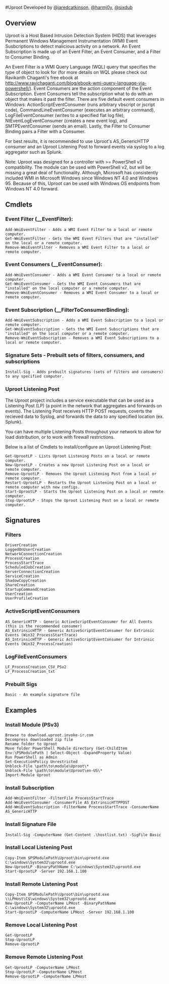#Uproot
Developed by [@jaredcatkinson](https://twitter.com/jaredcatkinson), [@harmj0y](https://twitter.com/harmj0y), [@sixdub](https://twitter.com/sixdub)

## Overview
Uproot is a Host Based Intrusion Detection System (HIDS) that leverages Permanent Windows Management Instrumentation (WMI) Event Susbcriptions to detect malicious activity on a network. An Event Subscription is made up of an Event Filter, an Event Consumer, and a Filter to Consumer Binding.

An Event Filter is a WMI Query Language (WQL) query that specifies the type of object to look for (for more details on WQL please check out Ravikanth Chaganti's free ebook at http://www.ravichaganti.com/blog/ebook-wmi-query-language-via-powershell/). Event Consumers are the action component of the Event Subscription. Event Consumers tell the subscription what to do with an object that makes it past the filter. There are five default event consumers in Windows: ActionScriptEventConsumer (runs arbitrary vbscript or jscript code), CommandLineEventConsumer (executes an arbitrary command), LogFileEventConsumer (writes to a specified flat log file), NtEventLogEventConsumer (creates a new event log), and SMTPEventConsumer (sends an email). Lastly, the Filter to Consumer Binding pairs a Filter with a Consumer.

For best results, it is recommended to use Uproot's AS_GenericHTTP consumer and an Uproot Listening Post to forward events via syslog to a log aggregator such as Splunk.

Note: Uproot was designed for a controller with >= PowerShell v3 compatibility. The module can be used with PowerShell v2, but will be missing a great deal of functionality. Although, Microsoft has consistently included WMI in Microsoft Windows since Windows NT 4.0 and Windows 95.  Because of this, Uproot can be used with Windows OS endpoints from Windows NT 4.0 forward.

## Cmdlets
### Event Filter (__EventFilter):
```
Add-WmiEventFilter - Adds a WMI Event Filter to a local or remote computer.
Get-WmiEventFilter - Gets the WMI Event Filters that are "installed" on the local or a remote computer.
Remove-WmiEventFilter - Removes a WMI Event Filter to a local or remote computer.
```

### Event Consumers (__EventConsumer):
```
Add-WmiEventConsumer - Adds a WMI Event Consumer to a local or remote computer.
Get-WmiEventConsumer - Gets the WMI Event Consumers that are "installed" on the local computer or a remote computer.
Remove-WmiEventConsumer - Removes a WMI Event Consumer to a local or remote computer.
```

### Event Subscription (__FilterToConsumerBinding):
```
Add-WmiEventSubscription - Adds a WMI Event Subscription to a local or remote computer.
Get-WmiEventSubscription - Gets the WMI Event Subscriptions that are "installed" on the local computer or a remote computer.
Remove-WmiEventSubscription - Removes a WMI Event Subscriptions to a local or remote computer.
```

### Signature Sets - Prebuilt sets of filters, consumers, and subscriptions
```
Install-Sig - Adds prebuilt signatures (sets of filters and consumers) to any specified computer.
```

### Uproot Listening Post
The Uproot project includes a service executable that can be used as a Listening Post (LP) (a point in the network that aggregates and forwards on events). The Listening Post receives HTTP POST requests, coverts the recieved data to Syslog, and forwards the data to any specified location (ex. Splunk).

You can have multiple Listening Posts throughout your network to allow for load distribution, or to work with firewall restrictions.

Below is a list of Cmdlets to install/configure an Uproot Listening Post:
```
Get-UprootLP - Lists Uproot Listening Posts on a local or remote computer.
New-UprootLP - Creates a new Uproot Listening Post on a local or remote computer.
Remove-UprootLP - Removes the Uproot Listening Post from a local or remote computer.
Restart-UprootLP - Restarts the Uproot Listening Post on a local or remote computer with new configs.
Start-UprootLP - Starts the Uproot Listening Post on a local or remote computer.
Stop-UprootLP - Stops the Uproot Listening Post on a local or remote computer.
```

## Signatures
### Filters
```
DriverCreation
LoggedOnUserCreation
NetworkConnectionCreation
ProcessCreation
ProcessStartTrace
ScheduledJobCreation
ServerConnectionCreation
ServiceCreation
ShadowCopyCreation
ShareCreation
StartupCommandCreation
UserCreation
UserProfileCreation
```

### ActiveScriptEventConsumers
```
AS_GenericHTTP - Generic ActiveScriptEventConsumer for All Events (this is the recommended consumer)
AS_ExtrinsicHTTP - Generic ActiveScriptEventConsumer for Extrinsic Events (Win32_ProcessStartTrace)
AS_IntrinsicHTTP - Generic ActiveScriptEventConsumer for Intrinsic Events (Win32_ProcessCreation)
```

### LogFileEventConsumers
```
LF_ProcessCreation_CSV_PSv2
LF_ProcessCreation_txt
```

### Prebuilt Sigs
```
Basic - An example signature file
```

## Examples
### Install Module (PSv3)
```
Browse to download.uproot.invoke-ir.com
Decompress downloaded zip file
Rename folder to Uproot
Move folder PowerShell Module directory (Get-ChildItem Env:\PSModulePath | Select-Object -ExpandProperty Value)
Run PowerShell as Admin
Set-ExecutionPolicy Unrestricted
Unblock-File \path\to\module\Uproot\*
Unblock-File \path\to\module\Uproot\en-US\*
Import-Module Uproot
```

### Install Subscription
```
Add-WmiEventFilter -FilterFile ProcessStartTrace
Add-WmiEventConsumer -ConsumerFile AS_ExtrinsicHTTPPOST
Add-WmiEventSubscription -FilterName ProcessStartTrace -ConsumerName AS_GenericHTTP
```

### Install Signature File
```
Install-Sig -ComputerName (Get-Content .\hostlist.txt) -SigFile Basic
```

### Install Local Listening Post
```
Copy-Item $PSModulePath\Uproot\bin\uprootd.exe C:\windows\System32\uprootd.exe
New-UprootLP -BinaryPathName C:\windows\System32\uprootd.exe
Start-UprootLP -Server 192.168.1.100
```

### Install Remote Listening Post
```
Copy-Item $PSModulePath\Uproot\bin\uprootd.exe \\LPHost\C$\windows\System32\uprootd.exe
New-UprootLP -ComputerName LPHost -BinaryPathName C:\windows\System32\uprootd.exe
Start-UprootLP -ComputerName LPHost -Server 192.168.1.100
```

### Remove Local Listening Post
```
Get-UprootLP
Stop-UprootLP
Remove-UprootLP
```

### Remove Remote Listening Post
```
Get-UprootLP -ComputerName LPHost
Stop-UprootLP -ComputerName LPHost
Remove-UprootLP -ComputerName LPHost
```
    
